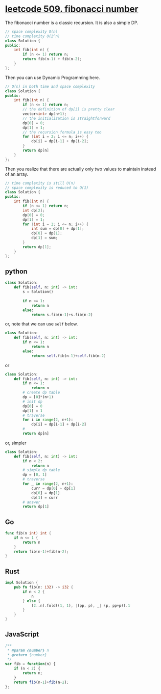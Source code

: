 # [leetcode 509. fibonacci number](https://leetcode.com/problems/fibonacci-number/)

The fibonacci number is a classic recursion. It is also a simple DP.

```C++
// space complexity O(n)
// time complexity O(2^n)
class Solution {
public:
    int fib(int n) {
        if (n <= 1) return n;
        return fib(n-1) + fib(n-2);
    }
};
```

Then you can use Dynamic Programming here.

```C++
// O(n) in both time and space complexity
class Solution {
public:
    int fib(int n) {
        if (n <= 1) return n;
        // the definition of dp[i] is pretty clear
        vector<int> dp(n+1);
        // the initialization is straightforward
        dp[0] = 0;
        dp[1] = 1;
        // the recursion formula is easy too
        for (int i = 2; i <= n; i++) {
            dp[i] = dp[i-1] + dp[i-2];
        }
        return dp[n]
    }
};
```

Then you realize that there are actually only two values to maintain instead of an array.

```C++
// time complexity is still O(n)
// space complexity is reduced to O(1)
class Solution {
public:
    int fib(int n) {
        if (n <= 1) return n;
        int dp[2];
        dp[0] = 0;
        dp[1] = 1;
        for (int i = 2; i <= n; i++) {
            int sum = dp[0] + dp[1];
            dp[0] = dp[1];
            dp[1] = sum;
        }
        return dp[1];
    }
};
```

## python

```python
class Solution:
    def fib(self, n: int) -> int:
        s = Solution()
        
        if n <= 1:
            return n
        else:
            return s.fib(n-1)+s.fib(n-2)
```

or, note that we can use ```self``` below.

```python
class Solution:
    def fib(self, n: int) -> int:
        if n <= 1:
            return n
        else:
            return self.fib(n-1)+self.fib(n-2)
```

or

```python
class Solution:
    def fib(self, n: int) -> int:
        if n <= 1:
            return n
        # create dp table
        dp = [0]*(n+1)
        # init dp
        dp[0] = 0
        dp[1] = 1
        # traverse
        for i in range(2, n+1):
            dp[i] = dp[i-1] + dp[i-2]
        #
        return dp[n]
```

or, simpler

```python
class Solution:
    def fib(self, n: int) -> int:
        if n < 2:
            return n
        # simple dp table
        dp = [0, 1]
        # traverse
        for _ in range(2, n+1):
            curr = dp[0] + dp[1]
            dp[0] = dp[1]
            dp[1] = curr
        # answer
        return dp[1]
```

## Go

```Go
func fib(n int) int {
    if n <= 1 {
        return n
    }
    return fib(n-1)+fib(n-2);
}
```

## Rust

```rust
impl Solution {
    pub fn fib(n: i32) -> i32 {
        if n < 2 {
            n
        } else {
            (2..n).fold((1, 1), |(pp, p), _| (p, pp+p)).1
        }
    }
}
```

## JavaScript

```javascript
/**
 * @param {number} n
 * @return {number}
 */
var fib = function(n) {
    if (n < 2) {
        return n;
    }    
    return fib(n-1)+fib(n-2);
};
```


